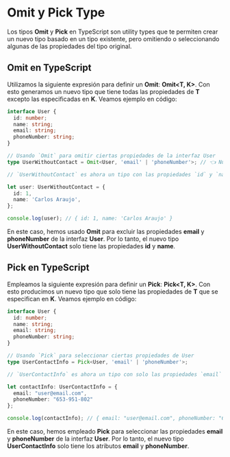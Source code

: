 # **Omit y Pick Type**

Los tipos __Omit__ y __Pick__ en TypeScript son utility types que te permiten crear un nuevo tipo basado en un tipo existente, pero omitiendo o seleccionando algunas de las propiedades del tipo original.

## **Omit en TypeScript**

Utilizamos la siguiente expresión para definir un __Omit__: __Omit<T, K>__. Con esto generamos un nuevo tipo que tiene todas las propiedades de __T__ excepto las especificadas en __K__. Veamos ejemplo en código:

```typescript
interface User {
  id: number;
  name: string;
  email: string;
  phoneNumber: string;
}

// Usando `Omit` para omitir ciertas propiedades de la interfaz User
type UserWithoutContact = Omit<User, 'email' | 'phoneNumber'>; // 👈 Nuevo tipo

// `UserWithoutContact` es ahora un tipo con las propiedades `id` y `name`, pero sin `email` ni `phoneNumber`.

let user: UserWithoutContact = {
  id: 1,
  name: 'Carlos Araujo',
};

console.log(user); // { id: 1, name: 'Carlos Araujo' }
```

En este caso, hemos usado __Omit__ para excluir las propiedades __email__ y __phoneNumber__ de la interfaz __User__. Por lo tanto, el nuevo tipo __UserWithoutContact__ solo tiene las propiedades __id__ y __name__.

## **Pick en TypeScript**

Empleamos la siguiente expresión para definir un __Pick__: __Pick<T, K>__. Con esto producimos un nuevo tipo que solo tiene las propiedades de __T__ que se especifican en __K__. Veamos ejemplo en código:

```typescript
interface User {
  id: number;
  name: string;
  email: string;
  phoneNumber: string;
}

// Usando `Pick` para seleccionar ciertas propiedades de User
type UserContactInfo = Pick<User, 'email' | 'phoneNumber'>;

// `UserContactInfo` es ahora un tipo con solo las propiedades `email` y `phoneNumber`

let contactInfo: UserContactInfo = {
  email: "user@email.com",
  phoneNumber: "653-951-802"
};

console.log(contactInfo); // { email: "user@email.com", phoneNumber: "653-951-802" }
```

En este caso, hemos empleado __Pick__ para seleccionar las propiedades __email__ y __phoneNumber__ de la interfaz __User__. Por lo tanto, el nuevo tipo __UserContactInfo__ solo tiene los atributos __email__ y __phoneNumber__.
